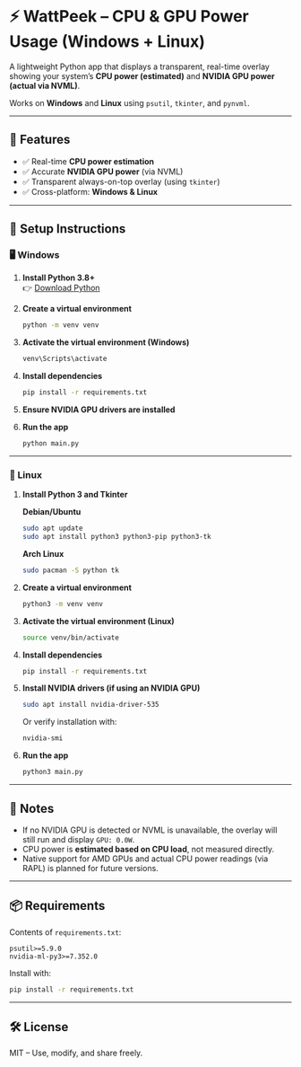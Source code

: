 # ⚡ WattPeek – CPU & GPU Power Usage (Windows + Linux)

A lightweight Python app that displays a transparent, real-time overlay showing your system’s **CPU power (estimated)** and **NVIDIA GPU power (actual via NVML)**.

Works on **Windows** and **Linux** using `psutil`, `tkinter`, and `pynvml`.

---

## 🔧 Features

- ✅ Real-time **CPU power estimation**
- ✅ Accurate **NVIDIA GPU power** (via NVML)
- ✅ Transparent always-on-top overlay (using `tkinter`)
- ✅ Cross-platform: **Windows & Linux**

---

## 🚀 Setup Instructions

### 🖥️ Windows

1. **Install Python 3.8+**  
   👉 [Download Python](https://www.python.org/downloads/)

2. **Create a virtual environment**
   ```bash
   python -m venv venv
   ```

3. **Activate the virtual environment (Windows)**
   ```bash
   venv\Scripts\activate
   ```

4. **Install dependencies**
   ```bash
   pip install -r requirements.txt
   ```

5. **Ensure NVIDIA GPU drivers are installed**

6. **Run the app**
   ```bash
   python main.py
   ```

---

### 🐧 Linux

1. **Install Python 3 and Tkinter**

   **Debian/Ubuntu**
   ```bash
   sudo apt update
   sudo apt install python3 python3-pip python3-tk
   ```

   **Arch Linux**
   ```bash
   sudo pacman -S python tk
   ```

2. **Create a virtual environment**
   ```bash
   python3 -m venv venv
   ```

3. **Activate the virtual environment (Linux)**
   ```bash
   source venv/bin/activate
   ```

4. **Install dependencies**
   ```bash
   pip install -r requirements.txt
   ```

5. **Install NVIDIA drivers (if using an NVIDIA GPU)**
   ```bash
   sudo apt install nvidia-driver-535
   ```

   Or verify installation with:
   ```bash
   nvidia-smi
   ```

6. **Run the app**
   ```bash
   python3 main.py
   ```

---

## 📝 Notes

- If no NVIDIA GPU is detected or NVML is unavailable, the overlay will still run and display `GPU: 0.0W`.
- CPU power is **estimated based on CPU load**, not measured directly.
- Native support for AMD GPUs and actual CPU power readings (via RAPL) is planned for future versions.

---

## 📦 Requirements

Contents of `requirements.txt`:

```
psutil>=5.9.0
nvidia-ml-py3>=7.352.0
```

Install with:

```bash
pip install -r requirements.txt
```

---

## 🛠️ License

MIT – Use, modify, and share freely.
